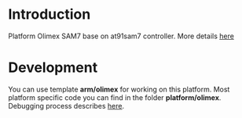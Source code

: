 # Introduction #
Platform Olimex SAM7 base on at91sam7 controller. More details [here](http://www.olimex.com/dev/sam7-p256.html)

# Development #
You can use template **arm/olimex** for working on this platform.
Most platform specific code you can find in the folder **platform/olimex**.
Debugging process describes [here](InstallToolchainOpenocdSetup.md).